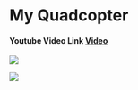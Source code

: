 # My Quadcopter

#### Youtube Video Link [Video](https://www.youtube.com/watch?v=uJ3zJL74lCc)


![](Picture/main.jpg)

![](Picture/tools.jpg)


